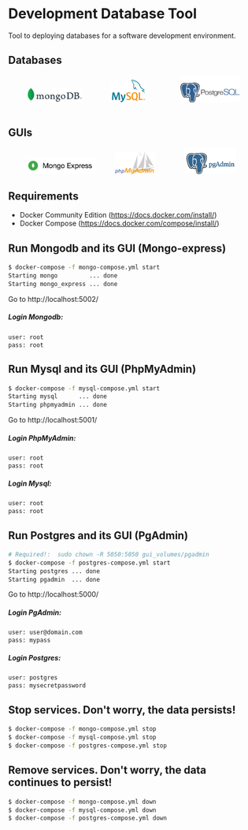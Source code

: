 # Development Database Tool
Tool to deploying databases for a software development environment.

## Databases
&nbsp;&nbsp;&nbsp;&nbsp;&nbsp;&nbsp;&nbsp;&nbsp;&nbsp;
![Mysql Logo](resources/mongodb_111x30.png) &nbsp;&nbsp;&nbsp;&nbsp;&nbsp;&nbsp;&nbsp;&nbsp;&nbsp;&nbsp;&nbsp;&nbsp;&nbsp;
![Mysql Logo](resources/mysql_70x47.png) &nbsp;&nbsp;&nbsp;&nbsp;&nbsp;&nbsp;&nbsp;&nbsp;&nbsp;&nbsp;&nbsp;&nbsp;&nbsp;&nbsp;&nbsp;&nbsp;
![Mysql Logo](resources/postgres_120x55_despl.png) &nbsp;&nbsp;&nbsp;&nbsp;&nbsp;&nbsp;&nbsp;&nbsp;&nbsp;

## GUIs
&nbsp;&nbsp;&nbsp;&nbsp;&nbsp;&nbsp;&nbsp;&nbsp;
![Mysql Logo](resources/mongo-express_142x35.png) &nbsp;&nbsp;&nbsp;&nbsp;&nbsp;&nbsp;&nbsp;&nbsp;
![Mysql Logo](resources/phpmyadmin_82x46.png) &nbsp;&nbsp;&nbsp;&nbsp;&nbsp;&nbsp;&nbsp;&nbsp;&nbsp;&nbsp;&nbsp;&nbsp;&nbsp;
![Mysql Logo](resources/pgadmin_105x54.png) &nbsp;&nbsp;&nbsp;&nbsp;&nbsp;&nbsp;&nbsp;&nbsp;&nbsp;

## Requirements
* Docker Community Edition (https://docs.docker.com/install/)
* Docker Compose (https://docs.docker.com/compose/install/)

## Run Mongodb and its GUI (Mongo-express)
```bash
$ docker-compose -f mongo-compose.yml start
Starting mongo         ... done
Starting mongo_express ... done
```
Go to http://localhost:5002/

##### Login Mongodb:
```text
user: root
pass: root
```

## Run Mysql and its GUI (PhpMyAdmin)
```bash
$ docker-compose -f mysql-compose.yml start
Starting mysql      ... done
Starting phpmyadmin ... done
```
Go to http://localhost:5001/

##### Login PhpMyAdmin:
```text
user: root
pass: root
```

##### Login Mysql:
```text
user: root
pass: root
```

## Run Postgres and its GUI (PgAdmin)
```bash
# Required!:  sudo chown -R 5050:5050 gui_volumes/pgadmin
$ docker-compose -f postgres-compose.yml start
Starting postgres ... done
Starting pgadmin  ... done
```
Go to http://localhost:5000/

##### Login PgAdmin:
```text
user: user@domain.com
pass: mypass
```

##### Login Postgres:
```text
user: postgres
pass: mysecretpassword
```

## Stop services. Don't worry, the data persists!
```bash
$ docker-compose -f mongo-compose.yml stop
$ docker-compose -f mysql-compose.yml stop
$ docker-compose -f postgres-compose.yml stop
```

## Remove services. Don't worry, the data continues to persist!
```bash
$ docker-compose -f mongo-compose.yml down
$ docker-compose -f mysql-compose.yml down
$ docker-compose -f postgres-compose.yml down
```
